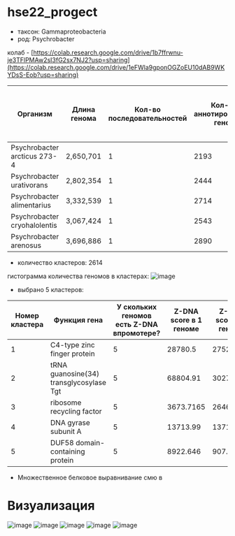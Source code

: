 # hse22_progect
- таксон: Gammaproteobacteria
- род: Psychrobacter

колаб - [https://colab.research.google.com/drive/1b7ffrwnu-je3TFlPMAw2sI3fG2sx7NJ2?usp=sharing](https://colab.research.google.com/drive/1eFWla9gponOGZoEU10dAB9WKYDsS-Eob?usp=sharing)

|Организм|Длина генома|Кол-во последовательностей|Кол-во аннотированных генов|Процент генома, который занимают все аннотированные гены|Кол-во участков Z-ДНК с zh-score > 500| Общая длина участков Z-ДНК с zh-score > 500|
|-|-|-|-|-|-|-|
|Psychrobacter arcticus 273-4|2,650,701|1|2193|81.49%|7181|69654|
|Psychrobacter urativorans|2,802,354|1|2444|81.61%|10084|98598|
|Psychrobacter alimentarius|3,332,539|1|2714|82.97%|8638|84220|
|Psychrobacter cryohalolentis|3,067,424|1|2543|82.93%|8104|78040|
|Psychrobacter arenosus|3,696,886|1|2890|80.33%|9158|87982|

- количество кластеров: 2614

гистограмма количества геномов в кластерах: ![image](https://user-images.githubusercontent.com/93038145/173425043-c8b9fa1d-c1e8-4e1d-b9a8-3382095d9f87.png)

- выбрано 5 кластеров:

|Номер кластера |Функция гена|У скольких геномов есть Z-DNA  впромотере?|Z-DNA score в 1 геноме|Z-DNA score в 2 геноме|Z-DNA score в 3 геноме|Z-DNA score в 4 геноме|Z-DNA score в 5 геноме|
|-|-|-|-|-|-|-|-|
|1|C4-type zinc finger protein|5|28780.5|2752.447|883.5764|28780.5|1737.612|
|2|tRNA guanosine(34) transglycosylase Tgt|5|68804.91|302785.5|16770.32|2943.461|13713.99|
|3|ribosome recycling factor|5|3673.7165|2646.1035|3858.662|3643.5955|1487.1969|
|4|DNA gyrase subunit A|5|13713.99|13713.99|783.823|13713.99|2097.5761|
|5|DUF58 domain-containing protein|5|8922.646|907.7149|3700.972|4263.555|3428.529|

- Множественное белковое выравнивание смю в 
# Визуализация
![image](https://user-images.githubusercontent.com/93038145/173428259-b0cb4cab-f17f-464e-932a-4b0f8f7e187a.png)
![image](https://user-images.githubusercontent.com/93038145/173428302-43bd7db3-ad04-457e-ab80-abdaa7f690b9.png)
![image](https://user-images.githubusercontent.com/93038145/173428370-70ac8a4c-04c9-424d-8a06-23e4680a8898.png)
![image](https://user-images.githubusercontent.com/93038145/173428410-12f5b57c-c821-4a08-bd4a-0223c56f26e7.png)
![image](https://user-images.githubusercontent.com/93038145/173428494-630684a5-543e-433c-af06-46f614d6eb49.png)

